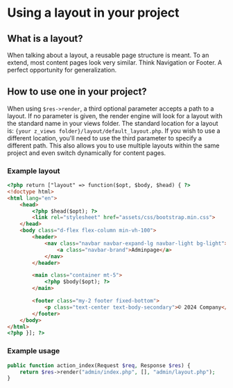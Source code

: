 # Using a layout in your project
## What is a layout?
When talking about a layout, a reusable page structure is meant. To an extend, most content pages look very similar. Think Navigation or Footer. A perfect opportunity for generalization.

## How to use one in your project?
When using `$res->render`, a third optional parameter accepts a path to a layout. If no parameter is given, the render engine will look for a layout with the standard name in your views folder. The standard location for a layout is: `{your z_views folder}/layout/default_layout.php`. If you wish to use a different location, you'll need to use the third parameter to specify a different path. This also allows you to use multiple layouts within the same project and even switch dynamically for content pages. 

### Example layout
```html
<?php return ["layout" => function($opt, $body, $head) { ?>
<!doctype html>
<html lang="en">
    <head>
        <?php $head($opt); ?>
        <link rel="stylesheet" href="assets/css/bootstrap.min.css">
    </head>
    <body class="d-flex flex-column min-vh-100">
        <header>
            <nav class="navbar navbar-expand-lg navbar-light bg-light">
                <a class="navbar-brand">Adminpage</a>
            </nav>
        </header>

        <main class="container mt-5">
            <?php $body($opt); ?>
        </main>

        <footer class="my-2 footer fixed-bottom">
            <p class="text-center text-body-secondary">© 2024 Company</p>
        </footer>
    </body>
</html>
<?php }]; ?>

```

### Example usage
```php
public function action_index(Request $req, Response $res) {
    return $res->render("admin/index.php", [], "admin/layout.php");
}
```